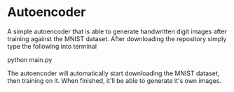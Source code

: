 # Autoencoder
A simple autoencoder that is able to generate handwritten digit images after training against the MNIST dataset. 
After downloading the repository simply type the following into terminal

python main.py

The autoencoder will automatically start downloading the MNIST dataset, then training on it. When finished, it'll be able to generate it's own images.
